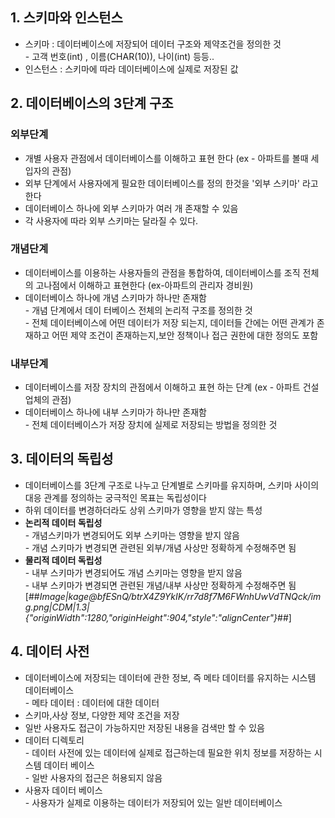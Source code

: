 ## 1\. 스키마와 인스턴스

-   스키마 : 데이터베이스에 저장되어 데이터 구조와 제약조건을 정의한 것  
    \- 고객 번호(int) , 이름(CHAR(10)), 나이(int) 등등..
-   인스턴스 : 스키마에 따라 데이터베이스에 실제로 저장된 값

## 2\. 데이터베이스의 3단계 구조

### 외부단계

-   개별 사용자 관점에서 데이터베이스를 이해하고 표현 한다 (ex - 아파트를 볼때 세입자의 관점)
-   외부 단계에서 사용자에게 필요한 데이터베이스를 정의 한것을 '외부 스키마' 라고 한다
-   데이터베이스 하나에 외부 스키마가 여러 개 존재할 수 있음
-   각 사용자에 따라 외부 스키마는 달라질 수 있다.

### 개념단계

-   데이터베이스를 이용하는 사용자들의 관점을 통합하여, 데이터베이스를 조직 전체의 고나점에서 이해하고 표현한다 (ex-아파트의 관리자 경비원)
-   데이터베이스 하나에 개념 스키마가 하나만 존재함  
    \- 개념 단계에서 데이 터베이스 전체의 논리적 구조를 정의한 것  
    \- 전체 데이터베이스에 어떤 데이터가 저장 되는지, 데이터들 간에는 어떤 관계가 존재하고 어떤 제약 조건이 존재하는지,보안 정책이나 접근 권한에 대한 정의도 포함

### 내부단계

-   데이터베이스를 저장 장치의 관점에서 이해하고 표현 하는 단계 (ex - 아파트 건설 업체의 관점)
-   데이터베이스 하나에 내부 스키마가 하나만 존재함  
    \- 전체 데이터베이스가 저장 장치에 실제로 저장되는 방법을 정의한 것

## 3\. 데이터의 독립성

-   데이터베이스를 3단계 구조로 나누고 단계별로 스키마를 유지하며, 스키마 사이의 대응 관계를 정의하는 궁극적인 목표는 독립성이다
-   하위 데이터를 변경하더라도 상위 스키마가 영향을 받지 않는 특성
-   **논리적 데이터 독립성**  
    \- 개념스키마가 변경되어도 외부 스키마는 영향을 받지 않음  
    \- 개념 스키마가 변경되면 관련된 외부/개념 사상만 정확하게 수정해주면 됨
-   **물리적 데이터 독립성**  
    \- 내부 스키마가 변경되어도 개념 스키마는 영향을 받지 않음  
    \- 내부 스키마가 변경되면 관련된 개념/내부 사상만 정확하게 수정해주면 됨[##_Image|kage@bfESnQ/btrX4Z9YkIK/rr7d8f7M6FWnhUwVdTNQck/img.png|CDM|1.3|{"originWidth":1280,"originHeight":904,"style":"alignCenter"}_##]

## 4\. 데이터 사전

-   데이터베이스에 저장되는 데이터에 관한 정보, 즉 메타 데이터를 유지하는 시스템 데이터베이스  
    \- 메타 데이터 : 데이터에 대한 데이터
-   스키마,사상 정보, 다양한 제약 조건을 저장
-   일반 사용자도 접근이 가능하지만 저장된 내용을 검색만 할 수 있음
-   데이터 디렉토리  
    \- 데이터 사전에 있는 데이터에 실제로 접근하는데 필요한 위치 정보를 저장하는 시스템 데이터 베이스  
    \- 일반 사용자의 접근은 허용되지 않음
-   사용자 데이터 베이스  
    \- 사용자가 실제로 이용하는 데이터가 저장되어 있는 일반 데이터베이스